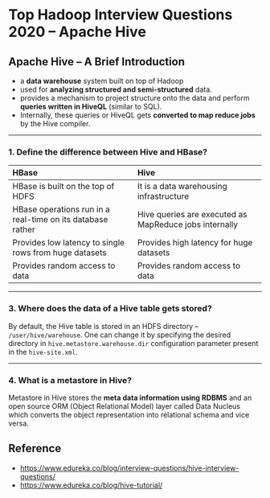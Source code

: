 # Top Hadoop Interview Questions 2020 – Apache Hive


## Apache Hive – A Brief Introduction
- a <b>data warehouse</b> system built on top of Hadoop 
- used for <b>analyzing structured and semi-structured</b> data.
- provides a mechanism to project structure onto the data and perform <b>queries written in HiveQL</b> (similar to SQL).
- Internally, these queries or HiveQL gets <b>converted to map reduce jobs</b> by the Hive compiler.


---
### 1. Define the difference between Hive and HBase?
| HBase | Hive |
| :--- | :--- |
| HBase is built on the top of HDFS | It is a data warehousing infrastructure|
| HBase operations run in a real-time on its database rather | Hive queries are executed as MapReduce jobs internally |
| Provides low latency to single rows from huge datasets | Provides high latency for huge datasets |
| Provides random access to data | Provides random access to data |


---
### 3. Where does the data of a Hive table gets stored?
By default, the Hive table is stored in an HDFS directory – ```/user/hive/warehouse```. 
One can change it by specifying the desired directory in ```hive.metastore.warehouse.dir``` configuration parameter 
present in the ```hive-site.xml```. 


---
### 4. What is a metastore in Hive?
Metastore in Hive stores the <b>meta data information using RDBMS</b> 
and an open source ORM (Object Relational Model) layer called Data Nucleus 
which converts the object representation into relational schema and vice versa.

## Reference
- https://www.edureka.co/blog/interview-questions/hive-interview-questions/
- https://www.edureka.co/blog/hive-tutorial/

